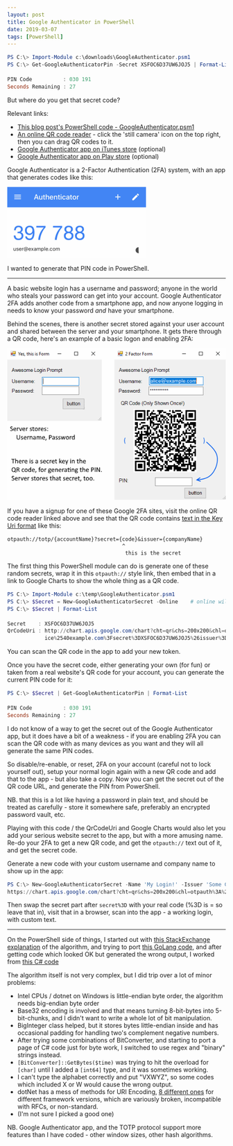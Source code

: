 ```yaml
---
layout: post
title: Google Authenticator in PowerShell
date: 2019-03-07
tags: [PowerShell]
---
```


```powershell
PS C:\> Import-Module c:\downloads\GoogleAuthenticator.psm1
PS C:\> Get-GoogleAuthenticatorPin -Secret XSFOC6D37UW6JOJ5 | Format-List

PIN Code          : 030 191
Seconds Remaining : 27
```

But where do you get that secret code?

Relevant links:
 - [This blog post's PowerShell code - GoogleAuthenticator.psm1](https://github.com/HumanEquivalentUnit/PowerShell-Misc/blob/master/GoogleAuthenticator.psm1)
 - [An online QR code reader](https://webqr.com/) - click the 'still camera' icon on the top right, then you can drag QR codes to it.
 - [Google Authenticator app on iTunes store](https://itunes.apple.com/gb/app/google-authenticator/id388497605?mt=8) (optional)
 - [Google Authenticator app on Play store](https://play.google.com/store/apps/details?id=com.google.android.apps.authenticator2) (optional)

Google Authenticator is a 2-Factor Authentication (2FA) system, 
with an app that generates codes like this:

![Google Authenticator iPhone App Screenshot](/images/2019-03-07-GoogleAuthenticatorApp.png)

I wanted to generate that PIN code in PowerShell.


----

A basic website login has a username and password; 
anyone in the world who steals your password can get into your account.
Google Authenticator 2FA adds another code from a smartphone app,
and now anyone logging in needs to know your password *and* have your smartphone.

Behind the scenes, there is another secret stored against your user account and shared between the server and your smartphone.
It gets there through a QR code, here's an example of a basic logon and enabling 2FA:

![Example of basic website logon form vs combined 2FA signup and logon form](/images/2019-03-07-GoogleAuthenticatorLoginExample.png)

If you have a signup for one of these Google 2FA sites, 
visit the online QR code reader linked above
and see that the QR code contains [text in the Key Uri format](https://github.com/google/google-authenticator/wiki/Key-Uri-Format) like this:

```
otpauth://totp/{accountName}?secret={code}&issuer={companyName}
                                     ^
                                      this is the secret
``` 
    
The first thing this PowerShell module can do is generate one of these random secrets,
wrap it in this `otpauth://` style link,
then embed that in a link to Google Charts to show the whole thing as a QR code.

```powershell
PS C:\> Import-Module c:\temp\GoogleAuthenticator.psm1
PS C:\> $Secret = New-GoogleAuthenticatorSecret -Online    # online will open a browser window
PS C:\> $Secret | Format-List

Secret    : XSFOC6D37UW6JOJ5
QrCodeUri : http://chart.apis.google.com/chart?cht=qr&chs=200x200&chl=otpauth%3A%2F%2Ftotp%2FExample%2520Website%253Aal
            ice%2540example.com%3Fsecret%3DXSFOC6D37UW6JOJ5%26issuer%3DExample%2520Corp
```

You can scan the QR code in the app to add your new token.

Once you have the secret code, 
either generating your own (for fun) or taken from a real website's QR code for your account,
you can generate the current PIN code for it:

```powershell
PS C:\> $Secret | Get-GoogleAuthenticatorPin | Format-List

PIN Code          : 030 191
Seconds Remaining : 27
```

I do not know of a way to get the secret out of the Google Authenticator app, 
but it does have a bit of a weakness - if you are enabling 2FA
you can scan the QR code with as many devices as you want and they will all generate the same PIN codes.

So disable/re-enable, or reset, 2FA on your account (careful not to lock yourself out),
setup your normal login again with a new QR code and add that to the app - but also take a copy.
Now you can get the secret out of the QR code URL,
and generate the PIN from PowerShell.

NB. that this is a lot like having a password in plain text,
and should be treated as carefully - store it somewhere safe, preferably an encrypted password vault, etc.

Playing with this code / the QrCodeUri and Google Charts would also let you
add your serious website secret to the app, but with a more amusing name.
Re-do your 2FA to get a new QR code, and get the `otpauth://` text out of it, and get the secret code.

Generate a new code with your custom username and company name to show up in the app:

```powershell
PS C:\> New-GoogleAuthenticatorSecret -Name 'My Login!' -Issuer 'Some Company' | % QrCodeUri
https://chart.apis.google.com/chart?cht=qr&chs=200x200&chl=otpauth%3A%2F%2Ftotp%2FMy%2520Login%2521%3Fsecret%3D6HHNKDJM5RWHBHJY%26issuer%3DSome%2520Company
```

Then swap the secret part after `secret%3D` with your real code (%3D is = so leave that in),
visit that in a browser, scan into the app - a working login, with custom text.

----

On the PowerShell side of things, I started out with [this StackExchange explanation](https://security.stackexchange.com/a/135953) of the algorithm,
and trying to port [this GoLang code](https://github.com/robbiev/two-factor-auth),
and after getting code which looked OK but generated the wrong output,
I worked from [this C# code](https://stackoverflow.com/questions/6421950/is-there-a-tutorial-on-how-to-implement-google-authenticator-in-net-apps)

The algorithm itself is not very complex, but I did trip over a lot of minor problems:

 - Intel CPUs / dotnet on Windows is little-endian byte order, the algorithm needs big-endian byte order
 - Base32 encoding is involved and that means turning 8-bit-bytes into 5-bit-chunks, and I didn't want to write a whole lot of bit manipulation.
  - BigInteger class helped, but it stores bytes little-endian inside and has occasional padding for handling two's complement negative numbers.
  - After trying some combinations of BitConverter, and starting to port a page of C# code just for byte work, I switched to use regex and "binary" strings instead.
 - `[BitConverter]::GetBytes($time)` was trying to hit the overload for `[char]` until I added a `[int64]` type, and it was sometimes working.
 - I can't type the alphabet correctly and put "VXWYZ", so some codes which included X or W would cause the wrong output.
 - dotNet has a mess of methods for URI Encoding, [8 different ones](https://stackoverflow.com/a/21771206) for different framework versions, which are variously broken, incompatible with RFCs, or non-standard.
  - (I'm not sure I picked a good one)

NB. Google Authenticator app, and the TOTP protocol support more features than I have coded - other window sizes, other hash algorithms.

